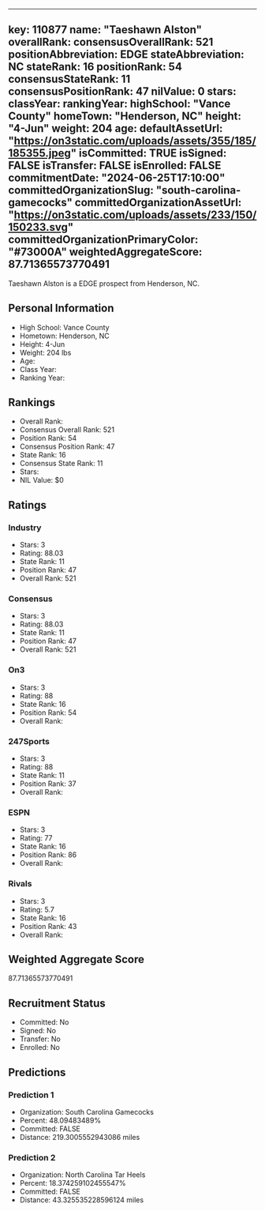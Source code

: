 ---
  key: 110877
  name: "Taeshawn Alston"
  overallRank: 
  consensusOverallRank: 521
  positionAbbreviation: EDGE
  stateAbbreviation: NC
  stateRank: 16
  positionRank: 54
  consensusStateRank: 11
  consensusPositionRank: 47
  nilValue: 0
  stars: 
  classYear: 
  rankingYear: 
  highSchool: "Vance County"
  homeTown: "Henderson, NC"
  height: "4-Jun"
  weight: 204
  age: 
  defaultAssetUrl: "https://on3static.com/uploads/assets/355/185/185355.jpeg"
  isCommitted: TRUE
  isSigned: FALSE
  isTransfer: FALSE
  isEnrolled: FALSE
  commitmentDate: "2024-06-25T17:10:00"
  committedOrganizationSlug: "south-carolina-gamecocks"
  committedOrganizationAssetUrl: "https://on3static.com/uploads/assets/233/150/150233.svg"
  committedOrganizationPrimaryColor: "#73000A"
  weightedAggregateScore: 87.71365573770491
  ---
  
  Taeshawn Alston is a EDGE prospect from Henderson, NC.
  
  ## Personal Information
  - High School: Vance County
  - Hometown: Henderson, NC
  - Height: 4-Jun
  - Weight: 204 lbs
  - Age: 
  - Class Year: 
  - Ranking Year: 
  
  ## Rankings
  - Overall Rank: 
  - Consensus Overall Rank: 521
  - Position Rank: 54
  - Consensus Position Rank: 47
  - State Rank: 16
  - Consensus State Rank: 11
  - Stars: 
  - NIL Value: $0
  
  ## Ratings
  
  ### Industry
  - Stars: 3
  - Rating: 88.03
  - State Rank: 11
  - Position Rank: 47
  - Overall Rank: 521
  
  ### Consensus
  - Stars: 3
  - Rating: 88.03
  - State Rank: 11
  - Position Rank: 47
  - Overall Rank: 521
  
  ### On3
  - Stars: 3
  - Rating: 88
  - State Rank: 16
  - Position Rank: 54
  - Overall Rank: 
  
  ### 247Sports
  - Stars: 3
  - Rating: 88
  - State Rank: 11
  - Position Rank: 37
  - Overall Rank: 
  
  ### ESPN
  - Stars: 3
  - Rating: 77
  - State Rank: 16
  - Position Rank: 86
  - Overall Rank: 
  
  ### Rivals
  - Stars: 3
  - Rating: 5.7
  - State Rank: 16
  - Position Rank: 43
  - Overall Rank: 
  
  ## Weighted Aggregate Score
  87.71365573770491
  
  ## Recruitment Status
  - Committed: No
  - Signed: No
  - Transfer: No
  - Enrolled: No
  
  
  
  ## Predictions
  
  ### Prediction 1
  - Organization: South Carolina Gamecocks
  - Percent: 48.09483489%
  - Committed: FALSE
  - Distance: 219.3005552943086 miles
  
  ### Prediction 2
  - Organization: North Carolina Tar Heels
  - Percent: 18.374259102455547%
  - Committed: FALSE
  - Distance: 43.325535228596124 miles
  